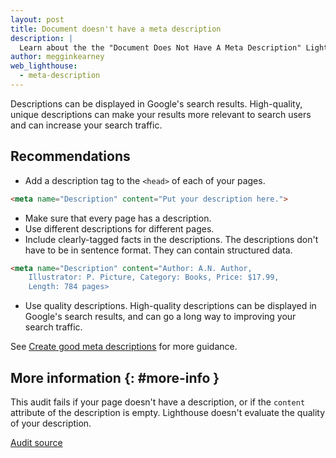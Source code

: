 ```yaml
---
layout: post
title: Document doesn't have a meta description
description: |
  Learn about the the "Document Does Not Have A Meta Description" Lighthouse audit.
author: megginkearney
web_lighthouse:
  - meta-description
---
```


Descriptions can be displayed in Google's search results. High-quality, unique descriptions
can make your results more relevant to search users and can increase your search traffic.

## Recommendations

- Add a description tag to the `<head>` of each of your pages.

```html
<meta name="Description" content="Put your description here.">
```

- Make sure that every page has a description.
- Use different descriptions for different pages.
- Include clearly-tagged facts in the descriptions. The descriptions don't have to be in
  sentence format. They can contain structured data.

```html
<meta name="Description" content="Author: A.N. Author, 
    Illustrator: P. Picture, Category: Books, Price: $17.99, 
    Length: 784 pages>
```

- Use quality descriptions. High-quality descriptions can be displayed in Google's search results,
and can go a long way to improving your search traffic.

See [Create good meta descriptions](https://support.google.com/webmasters/answer/35624#1) for more guidance.

## More information {: #more-info }

This audit fails if your page doesn't have a description, or if the `content` attribute of the
description is empty. Lighthouse doesn't evaluate the quality of your description.

[Audit source](https://github.com/GoogleChrome/lighthouse/blob/master/lighthouse-core/audits/seo/meta-description.js)
